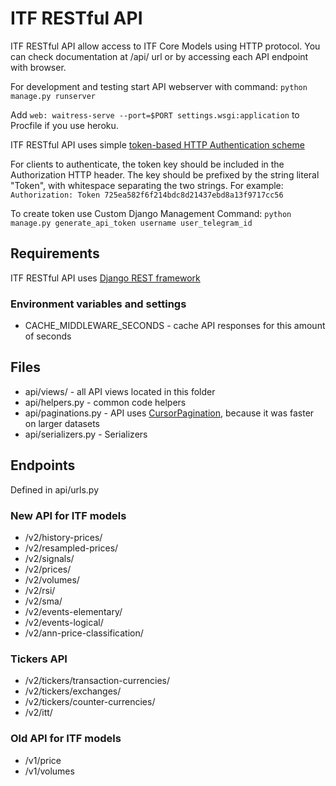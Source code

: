# ITF RESTful API

ITF RESTful API allow access to ITF Core Models using HTTP protocol.
You can check documentation at /api/ url or by accessing each API endpoint with browser.

For development and testing start API webserver with command:
`python manage.py runserver`

Add `web: waitress-serve --port=$PORT settings.wsgi:application` to Procfile if you use heroku.


ITF RESTful API uses simple [token-based HTTP Authentication scheme](https://www.django-rest-framework.org/api-guide/authentication/#tokenauthentication)

For clients to authenticate, the token key should be included in the Authorization HTTP header.
The key should be prefixed by the string literal "Token", with whitespace separating the two strings.
For example:
`Authorization: Token 725ea582f6f214bdc8d21437ebd8a13f9717cc56`

To create token use Custom Django Management Command:
`python manage.py generate_api_token username user_telegram_id`

## Requirements

ITF RESTful API uses [Django REST framework](https://github.com/encode/django-rest-framework/tree/master)

### Environment variables and settings

* CACHE_MIDDLEWARE_SECONDS - cache API responses for this amount of seconds 


## Files
* api/views/ - all API views located in this folder
* api/helpers.py - common code helpers
* api/paginations.py - API uses [CursorPagination](http://www.django-rest-framework.org/api-guide/pagination/#cursorpagination), because it was faster on larger datasets
* api/serializers.py - Serializers

## Endpoints
Defined in api/urls.py

### New API for ITF models
* /v2/history-prices/
* /v2/resampled-prices/
* /v2/signals/
* /v2/prices/
* /v2/volumes/
* /v2/rsi/
* /v2/sma/
* /v2/events-elementary/
* /v2/events-logical/
* /v2/ann-price-classification/

### Tickers API
* /v2/tickers/transaction-currencies/
* /v2/tickers/exchanges/
* /v2/tickers/counter-currencies/
* /v2/itt/

### Old API for ITF models
* /v1/price
* /v1/volumes

